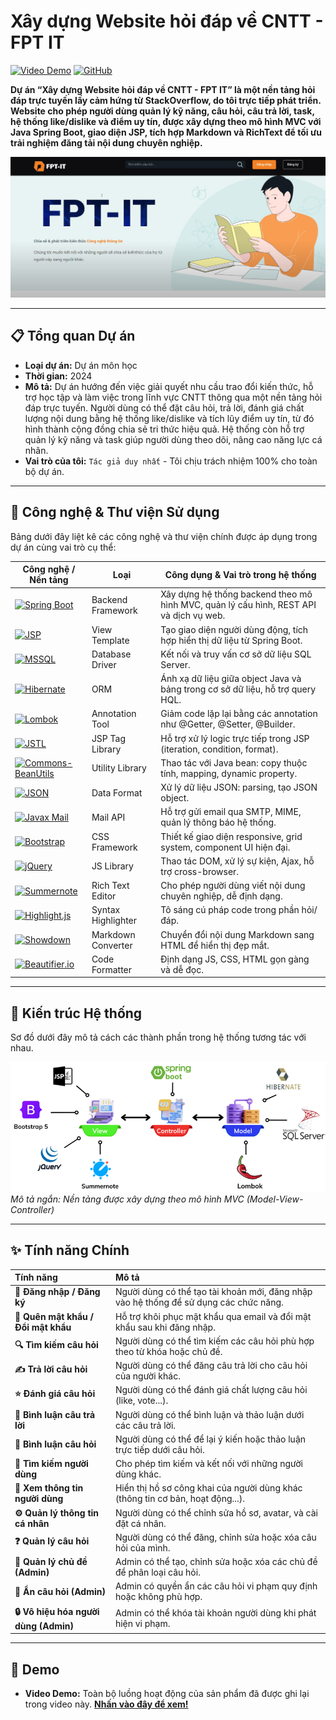 # Xây dựng Website hỏi đáp về CNTT - FPT IT

[![Video Demo](https://img.shields.io/badge/Xem_Demo_Đầy_Đủ-FF0000?style=for-the-badge&logo=youtube&logoColor=white)](https://youtu.be/1Lyc-CughZc)
[![GitHub](https://img.shields.io/badge/Xem_Mã_Nguồn-181717?style=for-the-badge&logo=github)](https://github.com/NTTai95/portfolio/tree/FPT-IT)

**Dự án “Xây dựng Website hỏi đáp về CNTT - FPT IT” là một nền tảng hỏi đáp trực tuyến lấy cảm hứng từ StackOverflow, do tôi trực tiếp phát triển. Website cho phép người dùng quản lý kỹ năng, câu hỏi, câu trả lời, task, hệ thống like/dislike và điểm uy tín, được xây dựng theo mô hình MVC với Java Spring Boot, giao diện JSP, tích hợp Markdown và RichText để tối ưu trải nghiệm đăng tải nội dung chuyên nghiệp.**

![Banner dự án](./banner.png)

---

## 📋 Tổng quan Dự án

*   **Loại dự án:** Dự án môn học
*   **Thời gian:** 2024
*   **Mô tả:** Dự án hướng đến việc giải quyết nhu cầu trao đổi kiến thức, hỗ trợ học tập và làm việc trong lĩnh vực CNTT thông qua một nền tảng hỏi đáp trực tuyến. Người dùng có thể đặt câu hỏi, trả lời, đánh giá chất lượng nội dung bằng hệ thống like/dislike và tích lũy điểm uy tín, từ đó hình thành cộng đồng chia sẻ tri thức hiệu quả. Hệ thống còn hỗ trợ quản lý kỹ năng và task giúp người dùng theo dõi, nâng cao năng lực cá nhân.
*   **Vai trò của tôi:** `Tác giả duy nhất` - Tôi chịu trách nhiệm 100% cho toàn bộ dự án.

---

## 🚀 Công nghệ & Thư viện Sử dụng

Bảng dưới đây liệt kê các công nghệ và thư viện chính được áp dụng trong dự án cùng vai trò cụ thể:

| Công nghệ / Nền tảng | Loại | Công dụng & Vai trò trong hệ thống |
|----------------------|------|-------------------------------------|
| [![Spring Boot](https://img.shields.io/badge/Spring%20Boot-6DB33F?style=for-the-badge&logo=springboot&logoColor=white)](https://spring.io/projects/spring-boot) | Backend Framework | Xây dựng hệ thống backend theo mô hình MVC, quản lý cấu hình, REST API và dịch vụ web. |
| [![JSP](https://img.shields.io/badge/JSP-007396?style=for-the-badge&logo=java&logoColor=white)](https://jakarta.ee/specifications/pages/) | View Template | Tạo giao diện người dùng động, tích hợp hiển thị dữ liệu từ Spring Boot. |
| [![MSSQL](https://img.shields.io/badge/MSSQL-CC2927?style=for-the-badge&logo=microsoftsqlserver&logoColor=white)](https://learn.microsoft.com/sql/connect/jdbc/) | Database Driver | Kết nối và truy vấn cơ sở dữ liệu SQL Server. |
| [![Hibernate](https://img.shields.io/badge/Hibernate-59666C?style=for-the-badge&logo=hibernate&logoColor=white)](https://hibernate.org/) | ORM | Ánh xạ dữ liệu giữa object Java và bảng trong cơ sở dữ liệu, hỗ trợ query HQL. |
| [![Lombok](https://img.shields.io/badge/Lombok-F49800?style=for-the-badge&logo=lombok&logoColor=white)](https://projectlombok.org/) | Annotation Tool | Giảm code lặp lại bằng các annotation như @Getter, @Setter, @Builder. |
| [![JSTL](https://img.shields.io/badge/JSTL-323330?style=for-the-badge&logo=java&logoColor=white)](https://jakarta.ee/specifications/taglibs/) | JSP Tag Library | Hỗ trợ xử lý logic trực tiếp trong JSP (iteration, condition, format). |
| [![Commons-BeanUtils](https://img.shields.io/badge/Apache%20BeanUtils-D22128?style=for-the-badge&logo=apache&logoColor=white)](https://commons.apache.org/proper/commons-beanutils/) | Utility Library | Thao tác với Java bean: copy thuộc tính, mapping, dynamic property. |
| [![JSON](https://img.shields.io/badge/JSON-000000?style=for-the-badge&logo=json&logoColor=white)](https://github.com/stleary/JSON-java) | Data Format | Xử lý dữ liệu JSON: parsing, tạo JSON object. |
| [![Javax Mail](https://img.shields.io/badge/Javax%20Mail-005FF9?style=for-the-badge&logo=gmail&logoColor=white)](https://eclipse-ee4j.github.io/mail/) | Mail API | Hỗ trợ gửi email qua SMTP, MIME, quản lý thông báo hệ thống. |
| [![Bootstrap](https://img.shields.io/badge/Bootstrap-7952B3?style=for-the-badge&logo=bootstrap&logoColor=white)](https://getbootstrap.com/) | CSS Framework | Thiết kế giao diện responsive, grid system, component UI hiện đại. |
| [![jQuery](https://img.shields.io/badge/jQuery-0769AD?style=for-the-badge&logo=jquery&logoColor=white)](https://jquery.com/) | JS Library | Thao tác DOM, xử lý sự kiện, Ajax, hỗ trợ cross-browser. |
| [![Summernote](https://img.shields.io/badge/Summernote-FFCE54?style=for-the-badge&logo=markdown&logoColor=black)](https://summernote.org/) | Rich Text Editor | Cho phép người dùng viết nội dung chuyên nghiệp, dễ định dạng. |
| [![Highlight.js](https://img.shields.io/badge/Highlight.js-F7DF1E?style=for-the-badge&logo=javascript&logoColor=black)](https://highlightjs.org/) | Syntax Highlighter | Tô sáng cú pháp code trong phần hỏi/đáp. |
| [![Showdown](https://img.shields.io/badge/Showdown-DF7301?style=for-the-badge&logo=markdown&logoColor=white)](https://github.com/showdownjs/showdown) | Markdown Converter | Chuyển đổi nội dung Markdown sang HTML để hiển thị đẹp mắt. |
| [![Beautifier.io](https://img.shields.io/badge/Beautifier.io-4CAF50?style=for-the-badge&logo=codepen&logoColor=white)](https://beautifier.io/) | Code Formatter | Định dạng JS, CSS, HTML gọn gàng và dễ đọc. |

---

## 🧩 Kiến trúc Hệ thống

Sơ đồ dưới đây mô tả cách các thành phần trong hệ thống tương tác với nhau.

![Sơ đồ Kiến trúc Hệ thống](./architecture-diagram.png)
*Mô tả ngắn: Nền tảng được xây dựng theo mô hình MVC (Model-View-Controller)*

---

## ✨ Tính năng Chính

| Tính năng | Mô tả |
| :--- | :--- |
| **🔐 Đăng nhập / Đăng ký** | Người dùng có thể tạo tài khoản mới, đăng nhập vào hệ thống để sử dụng các chức năng. |
| **🔑 Quên mật khẩu / Đổi mật khẩu** | Hỗ trợ khôi phục mật khẩu qua email và đổi mật khẩu sau khi đăng nhập. |
| **🔍 Tìm kiếm câu hỏi** | Người dùng có thể tìm kiếm các câu hỏi phù hợp theo từ khóa hoặc chủ đề. |
| **✍️ Trả lời câu hỏi** | Người dùng có thể đăng câu trả lời cho câu hỏi của người khác. |
| **⭐ Đánh giá câu hỏi** | Người dùng có thể đánh giá chất lượng câu hỏi (like, vote...). |
| **💬 Bình luận câu trả lời** | Người dùng có thể bình luận và thảo luận dưới các câu trả lời. |
| **💭 Bình luận câu hỏi** | Người dùng có thể để lại ý kiến hoặc thảo luận trực tiếp dưới câu hỏi. |
| **👤 Tìm kiếm người dùng** | Cho phép tìm kiếm và kết nối với những người dùng khác. |
| **👥 Xem thông tin người dùng** | Hiển thị hồ sơ công khai của người dùng khác (thông tin cơ bản, hoạt động...). |
| **⚙️ Quản lý thông tin cá nhân** | Người dùng có thể chỉnh sửa hồ sơ, avatar, và cài đặt cá nhân. |
| **❓ Quản lý câu hỏi** | Người dùng có thể đăng, chỉnh sửa hoặc xóa câu hỏi của mình. |
| **📂 Quản lý chủ đề (Admin)** | Admin có thể tạo, chỉnh sửa hoặc xóa các chủ đề để phân loại câu hỏi. |
| **🚫 Ẩn câu hỏi (Admin)** | Admin có quyền ẩn các câu hỏi vi phạm quy định hoặc không phù hợp. |
| **🔒 Vô hiệu hóa người dùng (Admin)** | Admin có thể khóa tài khoản người dùng khi phát hiện vi phạm. |

---

## 🎥 Demo

*   **Video Demo:** Toàn bộ luồng hoạt động của sản phẩm đã được ghi lại trong video này. **[Nhấn vào đây để xem!](https://youtu.be/1Lyc-CughZc)**